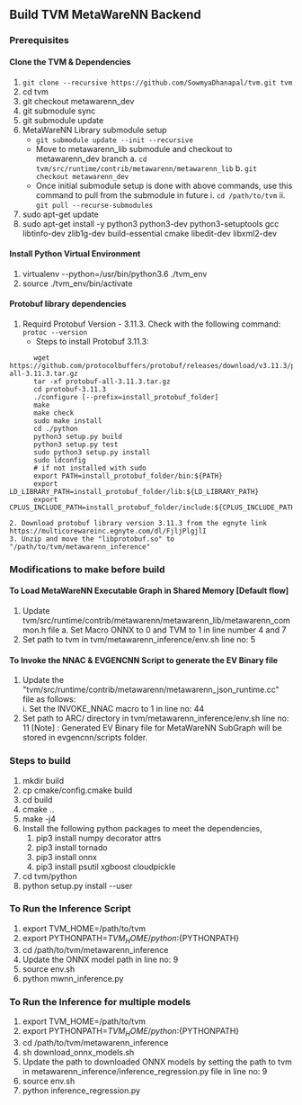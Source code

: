 ## Build TVM MetaWareNN Backend

### Prerequisites
#### Clone the TVM & Dependencies
   1. `git clone --recursive https://github.com/SowmyaDhanapal/tvm.git tvm`
   2. cd tvm
   3. git checkout metawarenn_dev
   4. git submodule sync
   5. git submodule update
   6. MetaWareNN Library submodule setup
      * `git submodule update --init --recursive`
      *  Move to metawarenn_lib submodule and checkout to metawarenn_dev branch
         a. `cd tvm/src/runtime/contrib/metawarenn/metawarenn_lib`
         b. `git checkout metawarenn_dev`
      *  Once initial submodule setup is done with above commands, use this command to pull from the submodule in future
         i.  `cd /path/to/tvm`
         ii. `git pull --recurse-submodules`
   7. sudo apt-get update
   8. sudo apt-get install -y python3 python3-dev python3-setuptools gcc libtinfo-dev zlib1g-dev build-essential cmake libedit-dev libxml2-dev
#### Install Python Virtual Environment
   1. virtualenv --python=/usr/bin/python3.6 ./tvm_env
   2. source ./tvm_env/bin/activate
#### Protobuf library dependencies
   1. Requird Protobuf Version - 3.11.3. Check with the following command:  
      `protoc --version`  
      + Steps to install Protobuf 3.11.3:  
```
      wget https://github.com/protocolbuffers/protobuf/releases/download/v3.11.3/protobuf-all-3.11.3.tar.gz
      tar -xf protobuf-all-3.11.3.tar.gz
      cd protobuf-3.11.3
      ./configure [--prefix=install_protobuf_folder]
      make
      make check
      sudo make install
      cd ./python
      python3 setup.py build
      python3 setup.py test
      sudo python3 setup.py install
      sudo ldconfig
      # if not installed with sudo  
      export PATH=install_protobuf_folder/bin:${PATH}  
      export LD_LIBRARY_PATH=install_protobuf_folder/lib:${LD_LIBRARY_PATH}  
      export CPLUS_INCLUDE_PATH=install_protobuf_folder/include:${CPLUS_INCLUDE_PATH}  
```

    2. Download protobuf library version 3.11.3 from the egnyte link https://multicorewareinc.egnyte.com/dl/FjljPlgjlI  
    3. Unzip and move the "libprotobuf.so" to "/path/to/tvm/metawarenn_inference"  

### Modifications to make before build
#### To Load MetaWareNN Executable Graph in Shared Memory [Default flow]
   1. Update tvm/src/runtime/contrib/metawarenn/metawarenn_lib/metawarenn_common.h file
        a. Set Macro ONNX to 0 and TVM to 1 in line number 4 and 7
   2. Set path to tvm in tvm/metawarenn_inference/env.sh line no: 5
#### To Invoke the NNAC & EVGENCNN Script to generate the EV Binary file
   1. Update the "tvm/src/runtime/contrib/metawarenn/metawarenn_json_runtime.cc" file as follows:  
      i. Set the INVOKE_NNAC macro to 1 in line no: 44
   2. Set path to ARC/ directory in tvm/metawarenn_inference/env.sh line no: 11
   [Note] : Generated EV Binary file for MetaWareNN SubGraph will be stored in evgencnn/scripts folder.  

### Steps to build
   1. mkdir build
   2. cp cmake/config.cmake build
   3. cd build
   4. cmake ..
   5. make -j4
   6. Install the following python packages to meet the dependencies,
       1. pip3 install numpy decorator attrs
       2. pip3 install tornado
       3. pip3 install onnx
       4. pip3 install psutil xgboost cloudpickle
   7. cd tvm/python
   8. python setup.py install --user

### To Run the Inference Script 
   1. export TVM_HOME=/path/to/tvm
   2. export PYTHONPATH=$TVM_HOME/python:${PYTHONPATH}
   3. cd /path/to/tvm/metawarenn_inference
   4. Update the ONNX model path in line no: 9
   5. source env.sh
   6. python mwnn_inference.py

### To Run the Inference for multiple models
   1. export TVM_HOME=/path/to/tvm
   2. export PYTHONPATH=$TVM_HOME/python:${PYTHONPATH}
   3. cd /path/to/tvm/metawarenn_inference
   4. sh download_onnx_models.sh
   5. Update the path to downloaded ONNX models by setting the path to tvm in metawarenn_inference/inference_regression.py file in line no: 9
   6. source env.sh
   7. python inference_regression.py